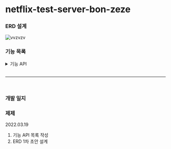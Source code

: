 # netflix-test-server-bon-zeze


### ERD 설계
![vvzvzv](https://user-images.githubusercontent.com/34790699/159122534-d40937c3-096f-4635-a5ac-2782a6accb06.png)

### 기능 목록

<details>
<summary>기능 API </summary>
<div markdown="1">
  
```
기능 API 목록
- 계정(Account)
    - 생성 (1)
        - 회원가입
        - 이메일 인증
        - 결제수단 등록
    - 변경 (4)
        - 이메일, 비밀번호, 휴대폰번호, 멤버쉽 (결제API구현 이후 생각)
    - 탈퇴
    - 조회
    - 로그인
        - 일반 로그인
        - 소셜 로그인
            - 네이버
            - 카카오톡
            - 구글
            - 페이스북
    - 로그아웃
    - 비밀번호 찾기 (2)
        - 문자, SMS 인증

- 프로필(Profile)
    - 생성(1계정당 5개 가능)
    - 변경
        - 언어, 이름, 자동재생설정
        - 사진선택
    - 삭제
    - 목록 조회
    - 조회 

---

- 영화
    - 목록 조회
        1. TOP 10 순위 영상들
        2. 찜한 콘텐츠 보여주기
        3. 인기 콘텐츠 보여주기
        4. 최신 등록 콘텐츠
        5. 시청중인 콘텐츠
        6. 장르별 콘텐츠
    - 상세 정보 조회
    - 조회

- 시리즈
    - 목록 조회
        1. TOP 10 순위 영상들
        2. 찜한 콘텐츠 보여주기
        3. 인기 콘텐츠 보여주기
        4. 최신 등록 콘텐츠
        5. 시청중인 콘텐츠
        6. 장르별 콘텐츠
    - 상세 정보 조회
    - 조회
```

</div>
</details>



<br>

----

<br>

### 개발 일지


### 제제
2022.03.19
1. 기능 API 목록 작성
2. ERD 1차 초안 설계



